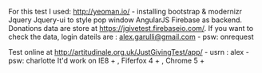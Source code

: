 For this test I used:
http://yeoman.io/ - installing bootstrap & modernizr
Jquery 
Jquery-ui to style pop window
AngularJS
Firebase as backend. Donations data are store at https://jgivetest.firebaseio.com/. 
If you want to check the data, login dateils are : alex.garulli@gmail.com  - psw: onrequest


Test online at http://artitudinale.org.uk/JustGivingTest/app/ - usrn : alex - psw: charlotte
It'd work on IE8 + , Fiferfox 4 + , Chrome 5 +
